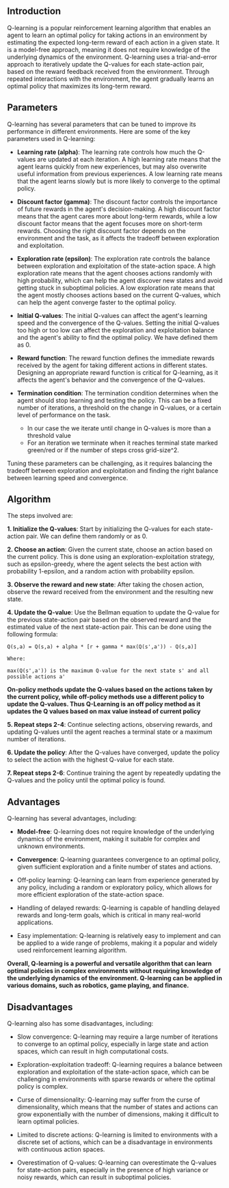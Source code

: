 ## Introduction

Q-learning is a popular reinforcement learning algorithm that enables an agent to learn an optimal policy for taking actions in an environment by estimating the expected long-term reward of each action in a given state. It is a model-free approach, meaning it does not require knowledge of the underlying dynamics of the environment. Q-learning uses a trial-and-error approach to iteratively update the Q-values for each state-action pair, based on the reward feedback received from the environment. Through repeated interactions with the environment, the agent gradually learns an optimal policy that maximizes its long-term reward. 

## Parameters

Q-learning has several parameters that can be tuned to improve its performance in different environments. Here are some of the key parameters used in Q-learning:

- **Learning rate (alpha)**: The learning rate controls how much the Q-values are updated at each iteration. A high learning rate means that the agent learns quickly from new experiences, but may also overwrite useful information from previous experiences. A low learning rate means that the agent learns slowly but is more likely to converge to the optimal policy.

- **Discount factor (gamma)**: The discount factor controls the importance of future rewards in the agent's decision-making. A high discount factor means that the agent cares more about long-term rewards, while a low discount factor means that the agent focuses more on short-term rewards. Choosing the right discount factor depends on the environment and the task, as it affects the tradeoff between exploration and exploitation.

- **Exploration rate (epsilon)**: The exploration rate controls the balance between exploration and exploitation of the state-action space. A high exploration rate means that the agent chooses actions randomly with high probability, which can help the agent discover new states and avoid getting stuck in suboptimal policies. A low exploration rate means that the agent mostly chooses actions based on the current Q-values, which can help the agent converge faster to the optimal policy.

- **Initial Q-values**: The initial Q-values can affect the agent's learning speed and the convergence of the Q-values. Setting the initial Q-values too high or too low can affect the exploration and exploitation balance and the agent's ability to find the optimal policy. We have defined them as 0.

- **Reward function**: The reward function defines the immediate rewards received by the agent for taking different actions in different states. Designing an appropriate reward function is critical for Q-learning, as it affects the agent's behavior and the convergence of the Q-values.

- **Termination condition**: The termination condition determines when the agent should stop learning and testing the policy. This can be a fixed number of iterations, a threshold on the change in Q-values, or a certain level of performance on the task.
    - In our case the we iterate until change in Q-values is more than a threshold value
    - For an iteration we terminate when it reaches terminal state marked green/red or if the number of steps cross grid-size^2.

Tuning these parameters can be challenging, as it requires balancing the tradeoff between exploration and exploitation and finding the right balance between learning speed and convergence. 

## Algorithm

The steps involved are:

**1. Initialize the Q-values**: Start by initializing the Q-values for each state-action pair. We can define them randomly or as 0.

**2. Choose an action**: Given the current state, choose an action based on the current policy. This is done using an exploration-exploitation strategy, such as epsilon-greedy, where the agent selects the best action with probability 1-epsilon, and a random action with probability epsilon.

**3. Observe the reward and new state**: After taking the chosen action, observe the reward received from the environment and the resulting new state.

**4. Update the Q-value**: Use the Bellman equation to update the Q-value for the previous state-action pair based on the observed reward and the estimated value of the next state-action pair. This can be done using the following formula:

```
Q(s,a) = Q(s,a) + alpha * [r + gamma * max(Q(s',a')) - Q(s,a)]

Where:

max(Q(s',a')) is the maximum Q-value for the next state s' and all possible actions a'
```

**On-policy methods update the Q-values based on the actions taken by the current policy, while off-policy methods use a different policy to update the Q-values. Thus Q-Learning is an off policy method as it updates the Q values based on max value instead of current policy**

**5. Repeat steps 2-4**: Continue selecting actions, observing rewards, and updating Q-values until the agent reaches a terminal state or a maximum number of iterations.

**6. Update the policy**: After the Q-values have converged, update the policy to select the action with the highest Q-value for each state.

**7. Repeat steps 2-6**: Continue training the agent by repeatedly updating the Q-values and the policy until the optimal policy is found.

## Advantages

Q-learning has several advantages, including:

- **Model-free**: Q-learning does not require knowledge of the underlying dynamics of the environment, making it suitable for complex and unknown environments.

- **Convergence**: Q-learning guarantees convergence to an optimal policy, given sufficient exploration and a finite number of states and actions.

- Off-policy learning: Q-learning can learn from experience generated by any policy, including a random or exploratory policy, which allows for more efficient exploration of the state-action space.

- Handling of delayed rewards: Q-learning is capable of handling delayed rewards and long-term goals, which is critical in many real-world applications.

- Easy implementation: Q-learning is relatively easy to implement and can be applied to a wide range of problems, making it a popular and widely used reinforcement learning algorithm.

**Overall, Q-learning is a powerful and versatile algorithm that can learn optimal policies in complex environments without requiring knowledge of the underlying dynamics of the environment. Q-learning can be applied in various domains, such as robotics, game playing, and finance.**

## Disadvantages

Q-learning also has some disadvantages, including:

- Slow convergence: Q-learning may require a large number of iterations to converge to an optimal policy, especially in large state and action spaces, which can result in high computational costs.

- Exploration-exploitation tradeoff: Q-learning requires a balance between exploration and exploitation of the state-action space, which can be challenging in environments with sparse rewards or where the optimal policy is complex.

- Curse of dimensionality: Q-learning may suffer from the curse of dimensionality, which means that the number of states and actions can grow exponentially with the number of dimensions, making it difficult to learn optimal policies.

- Limited to discrete actions: Q-learning is limited to environments with a discrete set of actions, which can be a disadvantage in environments with continuous action spaces.

- Overestimation of Q-values: Q-learning can overestimate the Q-values for state-action pairs, especially in the presence of high variance or noisy rewards, which can result in suboptimal policies.